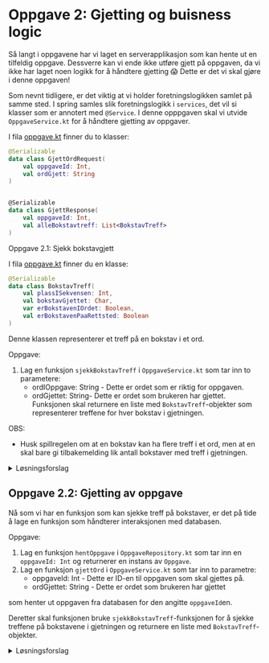 # Oppgave 2: Gjetting og buisness logic

Så langt i oppgavene har vi laget en serverapplikasjon som kan hente ut en tilfeldig oppgave.
Dessverre kan vi ende ikke utføre gjett på oppgaven, da vi ikke har laget noen logikk for å håndtere gjetting 😱
Dette er det vi skal gjøre i denne oppgaven!

Som nevnt tidligere, er det viktig at vi holder foretningslogikken samlet på samme sted. I spring
samles slik foretningslogikk i `services`, det vil si klasser som er annotert med `@Service`.
I denne opppgaven skal vi utvide `OppgaveService.kt` for å håndtere gjetting av oppgaver.

I fila [oppgave.kt](../shared/src/main/kotlin/no/bekk/kordle/shared/dto/oppgave.kt) finner du to klasser:

```kotlin
@Serializable
data class GjettOrdRequest(
    val oppgaveId: Int,
    val ordGjett: String
)


@Serializable
data class GjettResponse(
    val oppgaveId: Int,
    val alleBokstavtreff: List<BokstavTreff>
)
```

Oppgave 2.1: Sjekk bokstavgjett

I fila [oppgave.kt](../shared/src/main/kotlin/no/bekk/kordle/shared/dto/oppgave.kt) finner du en klasse:

```kotlin
@Serializable
data class BokstavTreff(
    val plassISekvensen: Int,
    val bokstavGjettet: Char,
    var erBokstavenIOrdet: Boolean,
    val erBokstavenPaaRettsted: Boolean
)
```

Denne klassen representerer et treff på en bokstav i et ord.

Oppgave:

1. Lag en funksjon `sjekkBokstavTreff` i `OppgaveService.kt` som tar inn to parametere:
    - ordIOppgave: String - Dette er ordet som er riktig for oppgaven.
    - ordGjettet: String- Dette er ordet som brukeren har gjettet.
      Funksjonen skal returnere en liste med `BokstavTreff`-objekter som representerer treffene for hver bokstav i
      gjetningen.

OBS:

- Husk spillregelen om at en bokstav kan ha flere treff i et ord, men at en skal bare gi tilbakemelding lik antall
  bokstaver med treff i gjetningen.

<details>
<summary> Løsningsforslag </summary>

```kotlin
private fun sjekkBokstavTreff(
    ordIOppgave: String,
    ordGjettet: String
): List<BokstavTreff> {
    val ordIOppgaveListe: MutableList<Char?> = ordIOppgave.lowercase().map { it }.toMutableList()
    val treff = ordGjettet.lowercase().mapIndexed { index, bokstav ->
        val hit = ordIOppgave[index] == bokstav
        if (hit) {
            ordIOppgaveListe[index] = null // Fjerner bokstaven fra ordet for å unngå dobbelttelling
        }
        BokstavTreff(
            plassISekvensen = index,
            bokstavGjettet = bokstav,
            erBokstavenIOrdet = hit,
            erBokstavenPaaRettsted = hit
        )
    }
    treff.forEachIndexed { index, treff ->
        if (treff.erBokstavenPaaRettsted) return@forEachIndexed
        val hitIndex = ordIOppgave.indexOfFirst { it == treff.bokstavGjettet }
        if (hitIndex != -1) {
            treff.erBokstavenIOrdet = true
            ordIOppgaveListe[hitIndex] = null
        }
    }
    return treff
}
```

</details>

## Oppgave 2.2: Gjetting av oppgave

Nå som vi har en funksjon som kan sjekke treff på bokstaver, er det på tide å lage en funksjon som håndterer
interaksjonen med databasen.

Oppgave:

1. Lag en funksjon `hentOppgave` i `OppgaveRepository.kt` som tar inn en `oppgaveId: Int` og returnerer en instans av
   `Oppgave`.
2. Lag en funksjon `gjettOrd` i `OppgaveService.kt` som tar inn to parametre:
    - oppgaveId: Int - Dette er ID-en til oppgaven som skal gjettes på.
    - ordGjettet: String - Dette er ordet som brukeren har gjettet

som henter ut oppgaven fra databasen for den angitte `oppgaveId`en.

Deretter skal funksjonen bruke `sjekkBokstavTreff`-funksjonen for å sjekke treffene på bokstavene i gjetningen
og returnere en liste med `BokstavTreff`-objekter.

<details>
<summary> Løsningsforslag </summary>

Oppgave 1:

```kotlin
    fun hentOppgave(oppgaveId: Int): Oppgave {
    return jdbcTemplate.query(
        """
                |SELECT * FROM OPPGAVE
                |WHERE ID = :id
            """.trimMargin(),
        MapSqlParameterSource(
            mapOf(
                "id" to oppgaveId,
            )
        ),
        DataClassRowMapper(Oppgave::class.java)
    ).first()
}
```

Oppgave 2:

```kotlin
fun gjettOrd(oppgaveId: Int, ordGjettet: String): List<BokstavTreff> {
    val oppgaveGjettetPaa = oppgaveRepository.hentOppgave(oppgaveId)
    val bokstavTreff = sjekkBokstavTreff(
        ordIOppgave = oppgaveGjettetPaa.ord,
        ordGjettet = ordGjettet
    )
    return bokstavTreff
}
```

</details>
